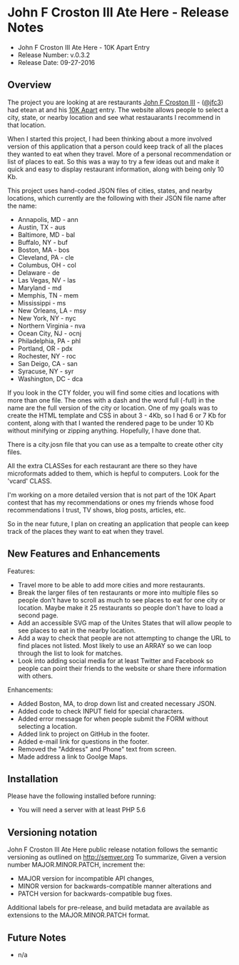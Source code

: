 # John F Croston III Ate Here - Release Notes

* John F Croston III Ate Here - 10K Apart Entry
* Release Number:  v.0.3.2
* Release Date: 09-27-2016

## Overview
The project you are looking at are restaurants [John F Croston III](http://jfciii.com) - ([@jfc3](https://twitter.com/jfc3)) had etean at and his [10K Apart](https://a-k-apart.com/) entry. The website allows people to select a city, state, or nearby location and see what restauarants I recommend in that location.

When I started this project, I had been thinking about a more involved version of this application that a person could keep track of all the places they wanted to eat when they travel. More of a personal recommendation or list of places to eat. So this was a way to try a few ideas out and make it quick and easy to display restaurant information, along with being only 10 Kb.

This project uses hand-coded JSON files of cities, states, and nearby locations, which currently are the following with their JSON file name after the name:

* Annapolis, MD - ann
* Austin, TX - aus
* Baltimore, MD - bal
* Buffalo, NY - buf
* Boston, MA - bos
* Cleveland, PA - cle
* Columbus, OH - col
* Delaware - de
* Las Vegas, NV - las
* Maryland - md
* Memphis, TN -  mem
* Mississippi - ms
* New Orleans, LA - msy
* New York, NY - nyc
* Northern Virginia - nva
* Ocean City, NJ - ocnj
* Philadelphia, PA - phl
* Portland, OR - pdx
* Rochester, NY - roc
* San Deigo, CA - san
* Syracuse, NY - syr
* Washington, DC - dca

If you look in the CTY folder, you will find some cities and locations with more than one file. The ones with a dash and the word full (-full) in the name are the full version of the city or location. One of my goals was to create the HTML template and CSS in about 3 - 4Kb, so I had 6 or 7 Kb for content, along with that I wanted the rendered page to be under 10 Kb without minifying or zipping anything. Hopefully, I have done that.

There is a city.josn file that you can use as a tempalte to create other city files.

All the extra CLASSes for each restaurant are there so they have microformats added to them, which is hepful to computers. Look for the 'vcard' CLASS.

I'm working on a more detailed version that is not part of the 10K Apart contest that has my recommendations or ones my friends whose food recommendations I trust, TV shows, blog posts, articles, etc.

So in the near future, I plan on creating an application that people can keep track of the places they want to eat when they travel.

## New Features and Enhancements
Features:

* Travel more to be able to add more cities and more restaurants.
* Break the larger files of ten restaurants or more into multiple files so people don't have to scroll as much to see places to eat for one city or location. Maybe make it 25 restaurants so people don't have to load a second page.
* Add an accessible SVG map of the Unites States that will allow people to see places to eat in the nearby location.
* Add a way to check that people are not attempting to change the URL to find places not listed. Most likely to use an ARRAY so we can loop through the list to look for matches.
* Look into adding social media for at least Twitter and Facebook so people can point their friends to the website or share there information with others.

Enhancements:

* Added Boston, MA, to drop down list and created necessary JSON.
* Added code to check INPUT field for special characters.
* Added error message for when people submit the FORM without selecting a location.
* Added link to project on GitHub in the footer.
* Added e-mail link for questions in the footer.
* Removed the "Address" and Phone" text from screen.
* Made address a link to Goolge Maps.


## Installation
Please have the following installed before running:
* You will need a server with at least PHP 5.6

## Versioning notation
John F Croston III Ate Here public release notation follows the semantic versioning as outlined on http://semver.org
To summarize,
Given a version number MAJOR.MINOR.PATCH, increment the:

* MAJOR version for incompatible API changes,
* MINOR version for backwards-compatible manner alterations and
* PATCH version for backwards-compatible bug fixes.

Additional labels for pre-release, and build metadata are available as extensions to the MAJOR.MINOR.PATCH format.

## Future Notes

* n/a